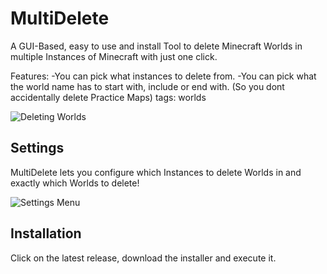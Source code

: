 # MultiDelete
A GUI-Based, easy to use and install Tool to delete Minecraft Worlds in multiple Instances of Minecraft with just one click.

Features:
-You can pick what instances to delete from.
-You can pick what the world name has to start with, include or end with. (So you dont accidentally delete Practice Maps)
tags: worlds

![Deleting Worlds](https://user-images.githubusercontent.com/107059342/175829141-d05fb713-1f1a-4aa6-93b5-7f8b7bba8262.png)

## Settings
MultiDelete lets you configure which Instances to delete Worlds in and exactly which Worlds to delete!

![Settings Menu](https://user-images.githubusercontent.com/107059342/175830441-87a67d30-cc49-491a-b114-4f2634122791.png)

## Installation
Click on the latest release, download the installer and execute it.
